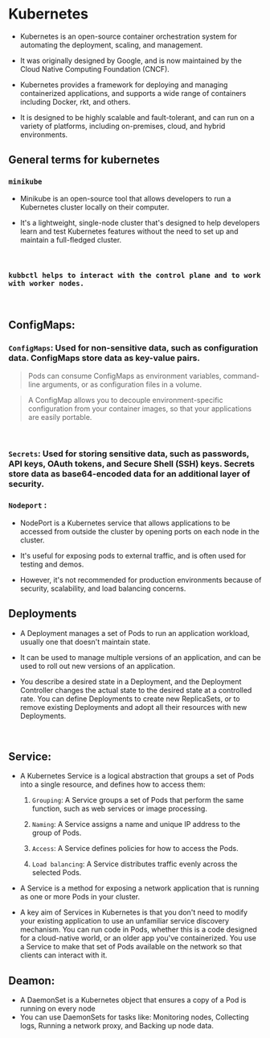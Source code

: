 # Kubernetes

- Kubernetes is an open-source container orchestration system for automating the deployment, scaling, and management.
  
- It was originally designed by Google, and is now maintained by the Cloud Native Computing Foundation (CNCF).
  
-  Kubernetes provides a framework for deploying and managing containerized applications, and supports a wide range of containers including Docker, rkt, and others.
  
- It is designed to be highly scalable and fault-tolerant, and can run on a variety of platforms, including on-premises, cloud, and hybrid environments.

## General terms for kubernetes

### `minikube`
- Minikube is an open-source tool that allows developers to run a Kubernetes cluster locally on their computer. 
  
- It's a lightweight, single-node cluster that's designed to help developers learn and test Kubernetes features without the need to set up and maintain a full-fledged cluster. 

<br>

<h3> 

`kubbctl helps to interact with the control plane and to work with worker nodes. ` </h3>

<br>

## ConfigMaps:

### `ConfigMaps`: Used for non-sensitive data, such as configuration data. ConfigMaps store data as key-value pairs.
>  Pods can consume ConfigMaps as environment variables, command-line arguments, or as configuration files in a volume.

>A ConfigMap allows you to decouple environment-specific configuration from your container images, so that your applications are easily portable. 

<br>

### `Secrets`: Used for storing sensitive data, such as passwords, API keys, OAuth tokens, and Secure Shell (SSH) keys. Secrets store data as base64-encoded data for an additional layer of security.

### `Nodeport` :
- NodePort is a Kubernetes service that allows applications to be accessed from outside the cluster by opening ports on each node in the cluster.
  
-  It's useful for exposing pods to external traffic, and is often used for testing and demos. 
  
-  However, it's not recommended for production environments because of security, scalability, and load balancing concerns. 
  

## Deployments
- A Deployment manages a set of Pods to run an application workload, usually one that doesn't maintain state.
   
- It can be used to manage multiple versions of an application, and can be used to roll out new versions of an application.

- You describe a desired state in a Deployment, and the Deployment Controller changes the actual state to the desired state at a controlled rate. You can define Deployments to create new ReplicaSets, or to remove existing Deployments and adopt all their resources with new Deployments.

<br>

## Service:

- A Kubernetes Service is a logical abstraction that groups a set of Pods into a single resource, and defines how to access them:
  
  1. `Grouping`: A Service groups a set of Pods that perform the same function, such as web services or image processing. 
   
  2. `Naming`: A Service assigns a name and unique IP address to the group of Pods.
   
  3. `Access`: A Service defines policies for how to access the Pods.
   
  4. `Load balancing`: A Service distributes traffic evenly across the selected Pods.

- A Service is a method for exposing a network application that is running as one or more Pods in your cluster.

- A key aim of Services in Kubernetes is that you don't need to modify your existing application to use an unfamiliar service discovery mechanism. You can run code in Pods, whether this is a code designed for a cloud-native world, or an older app you've containerized. You use a Service to make that set of Pods available on the network so that clients can interact with it. 


## Deamon:
- A DaemonSet is a Kubernetes object that ensures a copy of a Pod is running on every node
- You can use DaemonSets for tasks like: Monitoring nodes, Collecting logs, Running a network proxy, and Backing up node data.